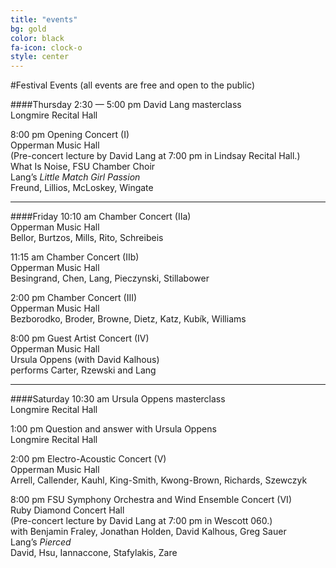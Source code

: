 ```yaml
---
title: "events"
bg: gold
color: black
fa-icon: clock-o
style: center
---
```

#Festival Events
(all events are free and open to the public)

####Thursday
2:30 — 5:00 pm David Lang masterclass<br />
Longmire Recital Hall

8:00 pm Opening Concert (I)<br />
Opperman Music Hall<br />
(Pre-concert lecture by David Lang at 7:00 pm in Lindsay Recital Hall.)<br />
What Is Noise, FSU Chamber Choir<br />
Lang’s *Little Match Girl Passion*<br />
Freund, Lillios, McLoskey, Wingate

---------------------------------------

####Friday
10:10 am Chamber Concert (IIa)<br />
Opperman Music Hall<br />
Bellor, Burtzos, Mills, Rito, Schreibeis

11:15 am Chamber Concert (IIb)<br />
Opperman Music Hall<br />
Besingrand, Chen, Lang, Pieczynski, Stillabower

2:00 pm Chamber Concert (III)<br />
Opperman Music Hall<br />
Bezborodko, Broder, Browne, Dietz, Katz, Kubík, Williams

8:00 pm Guest Artist Concert (IV)<br />
Opperman Music Hall<br />
Ursula Oppens (with David Kalhous)<br />
performs Carter, Rzewski and Lang

---------------------------------------

####Saturday
10:30 am Ursula Oppens masterclass<br />
Longmire Recital Hall

1:00 pm Question and answer with Ursula Oppens<br />
Longmire Recital Hall

2:00 pm Electro-Acoustic Concert (V)<br />
Opperman Music Hall<br />
Arrell, Callender, Kauhl, King-Smith, Kwong-Brown, Richards, Szewczyk

8:00 pm FSU Symphony Orchestra and Wind Ensemble Concert (VI)<br />
Ruby Diamond Concert Hall<br />
(Pre-concert lecture by David Lang at 7:00 pm in Wescott 060.)<br />
with Benjamin Fraley, Jonathan Holden, David Kalhous, Greg Sauer<br />
Lang’s *Pierced*<br />
David, Hsu, Iannaccone, Stafylakis, Zare




